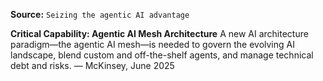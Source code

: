 **Source:** `Seizing the agentic AI advantage`

**Critical Capability: Agentic AI Mesh Architecture**
A new AI architecture paradigm—the agentic AI mesh—is needed to govern the evolving AI landscape, blend custom and off-the-shelf agents, and manage technical debt and risks. — McKinsey, June 2025
